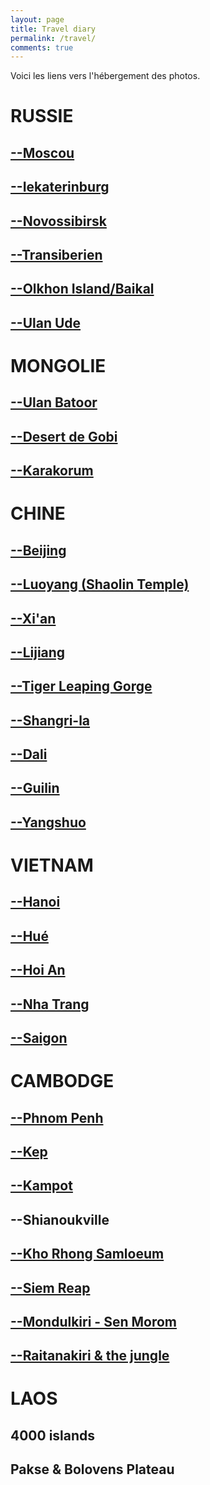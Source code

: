 ```yaml
---
layout: page
title: Travel diary
permalink: /travel/
comments: true
---
```


Voici les liens vers l'hébergement des photos.

<h1>RUSSIE</h1>
<h2> <a href='https://photos.app.goo.gl/9O8f1j0L4XhwBcBj2' target="_blank"> --Moscou</a> </h2>
<h2>  <a href='https://photos.app.goo.gl/ByaexQGwKol17AKx2' target="_blank">--Iekaterinburg</a></h2>
<h2>  <a href='https://photos.app.goo.gl/0goqI245gjwng8xk1' target="_blank">--Novossibirsk</a></h2>
<h2>  <a href='https://photos.app.goo.gl/vWfrAUMnpkqHQWQJ3' target="_blank">--Transiberien</a></h2>
<h2>  <a href='https://photos.app.goo.gl/1Tht7ubjRryeDOdt2' target="_blank">--Olkhon Island/Baikal</a></h2>
<h2>  <a href='https://photos.app.goo.gl/M0LbOUMuP74ceI7C2' target="_blank">--Ulan Ude</a></h2>

<h1>MONGOLIE</h1>
<h2> <a href='https://photos.app.goo.gl/64Ypk9PQ9H8t1Bi13' target="_blank">--Ulan Batoor</a></h2>
<h2> <a href='https://photos.app.goo.gl/3bctxhm7qiyu7jJn1' target="_blank">--Desert de Gobi</a></h2>
<h2> <a href='https://photos.app.goo.gl/aI05pNrnamikam3T2' target="_blank">--Karakorum</a></h2>

<h1>CHINE</h1>
<h2> <a href='https://photos.app.goo.gl/OsZ7TDgwZu6VNMbc2' target="_blank">--Beijing </a></h2>
<h2> <a href='https://photos.app.goo.gl/49aRhMejyQzoEICM2' target="_blank">--Luoyang (Shaolin Temple) </a></h2>
<h2> <a href='https://photos.app.goo.gl/8avijSbLJ2S9SIOH2' target="_blank">--Xi'an</a></h2>
<h2> <a href='https://photos.app.goo.gl/VjGhJxm32wl7ykng2' target="_blank">--Lijiang</a></h2>
<h2> <a href='https://photos.app.goo.gl/sVOdjgniMFH3YfNT2' target="_blank">--Tiger Leaping Gorge</a></h2>
<h2> <a href='https://photos.app.goo.gl/iwF5Ge2JgLOV0ufV2' target="_blank">--Shangri-la</a></h2>
<h2> <a href='https://photos.app.goo.gl/AylFvNNxCTeL8Zq82' target="_blank">--Dali</a></h2>
<h2> <a href='https://photos.app.goo.gl/FwayGAynDOzn5qG92' target="_blank">--Guilin</a></h2>
<h2> <a href='https://photos.app.goo.gl/gmO0aCJmecOopXXd2' target="_blank">--Yangshuo</a></h2>

<h1>VIETNAM</h1>
<h2> <a href='https://photos.app.goo.gl/jFmTufK7KCjgw6D72' target="_blank">--Hanoi</a></h2>
<h2> <a href='https://photos.app.goo.gl/xZbuELV9DjT7biAG2' target="_blank">--Hué</a> </h2>
<h2> <a href='https://photos.app.goo.gl/heoeaCWZiPGDPkih2' target="_blank">--Hoi An </a></h2>
<h2> <a href='https://photos.app.goo.gl/yrsXdaLn5ra6Ha6c2' target="_blank">--Nha Trang </a></h2>
<h2> <a href='https://photos.app.goo.gl/9j8pNZ1djY4u2wFE3' target="_blank">--Saigon </a></h2>

<h1>CAMBODGE</h1>
<h2> <a href='https://photos.app.goo.gl/l4omBhPEqIxZ5E832' target="_blank">--Phnom Penh</a></h2>
<h2> <a href='https://photos.app.goo.gl/77H9tLKQA8CcpXs92' target="_blank">--Kep</a></h2>
<h2> <a href='https://photos.app.goo.gl/lQtZImZdRuDadGbf2' target="_blank">--Kampot</a></h2>
<h2>--Shianoukville</h2>
<h2><a href='https://photos.app.goo.gl/8tCdIrungSjeJj7n2' target="_blank">--Kho Rhong Samloeum</a></h2>
<h2><a href='https://photos.app.goo.gl/YGj4xACzIawEhfVj2' target="_blank">--Siem Reap</a></h2>
<h2><a href='https://photos.app.goo.gl/CP7gOqfHAfItjDH73' target="_blank">--Mondulkiri - Sen Morom</a></h2>
<h2><a href='https://photos.app.goo.gl/aQ31ySgJ2gWPmz623' target="_blank">--Raitanakiri & the jungle</a></h2>

<h1>LAOS</h1>
<h2> 4000 islands </h2>
<h2> Pakse & Bolovens Plateau </h2>
